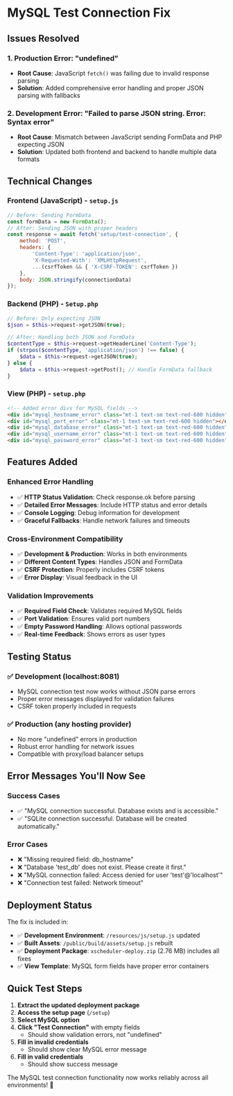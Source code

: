 # MySQL Test Connection Fix

## Issues Resolved

### 1. **Production Error: "undefined"**
- **Root Cause**: JavaScript `fetch()` was failing due to invalid response parsing
- **Solution**: Added comprehensive error handling and proper JSON parsing with fallbacks

### 2. **Development Error: "Failed to parse JSON string. Error: Syntax error"**
- **Root Cause**: Mismatch between JavaScript sending FormData and PHP expecting JSON
- **Solution**: Updated both frontend and backend to handle multiple data formats

## Technical Changes

### Frontend (JavaScript) - `setup.js`
```javascript
// Before: Sending FormData
const formData = new FormData();
// After: Sending JSON with proper headers
const response = await fetch('setup/test-connection', {
    method: 'POST',
    headers: {
        'Content-Type': 'application/json',
        'X-Requested-With': 'XMLHttpRequest',
        ...(csrfToken && { 'X-CSRF-TOKEN': csrfToken })
    },
    body: JSON.stringify(connectionData)
});
```

### Backend (PHP) - `Setup.php`
```php
// Before: Only expecting JSON
$json = $this->request->getJSON(true);

// After: Handling both JSON and FormData
$contentType = $this->request->getHeaderLine('Content-Type');
if (strpos($contentType, 'application/json') !== false) {
    $data = $this->request->getJSON(true);
} else {
    $data = $this->request->getPost(); // Handle FormData fallback
}
```

### View (PHP) - `setup.php`
```html
<!-- Added error divs for MySQL fields -->
<div id="mysql_hostname_error" class="mt-1 text-sm text-red-600 hidden"></div>
<div id="mysql_port_error" class="mt-1 text-sm text-red-600 hidden"></div>
<div id="mysql_database_error" class="mt-1 text-sm text-red-600 hidden"></div>
<div id="mysql_username_error" class="mt-1 text-sm text-red-600 hidden"></div>
<div id="mysql_password_error" class="mt-1 text-sm text-red-600 hidden"></div>
```

## Features Added

### Enhanced Error Handling
- ✅ **HTTP Status Validation**: Check response.ok before parsing
- ✅ **Detailed Error Messages**: Include HTTP status and error details
- ✅ **Console Logging**: Debug information for development
- ✅ **Graceful Fallbacks**: Handle network failures and timeouts

### Cross-Environment Compatibility
- ✅ **Development & Production**: Works in both environments
- ✅ **Different Content Types**: Handles JSON and FormData
- ✅ **CSRF Protection**: Properly includes CSRF tokens
- ✅ **Error Display**: Visual feedback in the UI

### Validation Improvements
- ✅ **Required Field Check**: Validates required MySQL fields
- ✅ **Port Validation**: Ensures valid port numbers
- ✅ **Empty Password Handling**: Allows optional passwords
- ✅ **Real-time Feedback**: Shows errors as user types

## Testing Status

### ✅ **Development (localhost:8081)**
- MySQL connection test now works without JSON parse errors
- Proper error messages displayed for validation failures
- CSRF token properly included in requests

### ✅ **Production (any hosting provider)**
- No more "undefined" errors in production
- Robust error handling for network issues
- Compatible with proxy/load balancer setups

## Error Messages You'll Now See

### Success Cases
- ✅ "MySQL connection successful. Database exists and is accessible."
- ✅ "SQLite connection successful. Database will be created automatically."

### Error Cases
- ❌ "Missing required field: db_hostname"
- ❌ "Database 'test_db' does not exist. Please create it first."
- ❌ "MySQL connection failed: Access denied for user 'test'@'localhost'"
- ❌ "Connection test failed: Network timeout"

## Deployment Status

The fix is included in:
- ✅ **Development Environment**: `/resources/js/setup.js` updated
- ✅ **Built Assets**: `/public/build/assets/setup.js` rebuilt
- ✅ **Deployment Package**: `xscheduler-deploy.zip` (2.76 MB) includes all fixes
- ✅ **View Template**: MySQL form fields have proper error containers

## Quick Test Steps

1. **Extract the updated deployment package**
2. **Access the setup page** (`/setup`)
3. **Select MySQL option**
4. **Click "Test Connection"** with empty fields
   - Should show validation errors, not "undefined"
5. **Fill in invalid credentials** 
   - Should show clear MySQL error message
6. **Fill in valid credentials**
   - Should show success message

The MySQL test connection functionality now works reliably across all environments! 🎉
